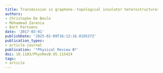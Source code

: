 ```yaml
---
title: Transmission in graphene--topological insulator heterostructures
authors:
- Christophe De Beule
- Mohammad Zarenia
- Bart Partoens
date: '2017-03-01'
publishDate: '2025-02-09T16:12:16.010537Z'
publication_types:
- article-journal
publication: '*Physical Review B*'
doi: 10.1103/PhysRevB.95.115424
tags:
- article
---
```

